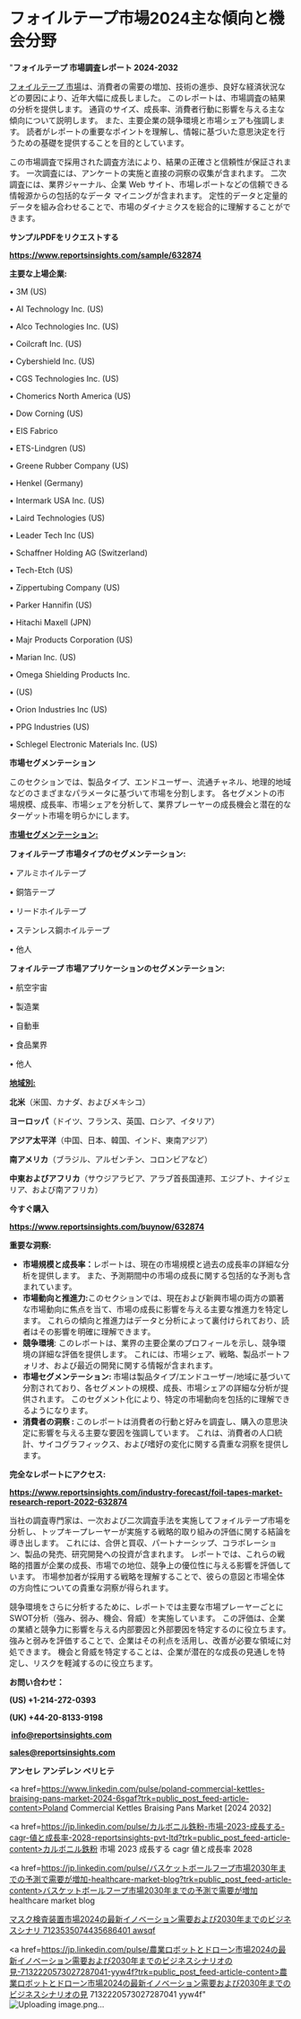 # フォイルテープ市場2024主な傾向と機会分野

"<strong>フォイルテープ 市場調査レポート 2024-2032</strong>

<a href=https://www.reportsinsights.com/sample/632874>フォイルテープ 市場</a>は、消費者の需要の増加、技術の進歩、良好な経済状況などの要因により、近年大幅に成長しました。 このレポートは、市場調査の結果の分析を提供します。 通貨のサイズ、成長率、消費者行動に影響を与える主な傾向について説明します。 また、主要企業の競争環境と市場シェアも強調します。 読者がレポートの重要なポイントを理解し、情報に基づいた意思決定を行うための基礎を提供することを目的としています。

この市場調査で採用された調査方法により、結果の正確さと信頼性が保証されます。 一次調査には、アンケートの実施と直接の洞察の収集が含まれます。 二次調査には、業界ジャーナル、企業 Web サイト、市場レポートなどの信頼できる情報源からの包括的なデータ マイニングが含まれます。 定性的データと定量的データを組み合わせることで、市場のダイナミクスを総合的に理解することができます。

<strong><b>サンプルPDFをリクエストする</b></strong>

<a href=https://www.reportsinsights.com/sample/632874><strong><u>https://www.reportsinsights.com/sample/632874</u></strong></a>

<strong>主要な上場企業:</strong>

• 3M (US)

• AI Technology Inc. (US)

• Alco Technologies Inc. (US)

• Coilcraft Inc. (US)

• Cybershield Inc. (US)

• CGS Technologies Inc. (US)

• Chomerics North America (US)

• Dow Corning (US)

• EIS Fabrico

• ETS-Lindgren (US)

• Greene Rubber Company (US)

• Henkel (Germany)

• Intermark USA Inc. (US)

• Laird Technologies (US)

• Leader Tech Inc (US)

• Schaffner Holding AG (Switzerland)

• Tech-Etch (US)

• Zippertubing Company (US)

• Parker Hannifin (US)

• Hitachi Maxell (JPN)

• Majr Products Corporation (US)

• Marian Inc. (US)

• Omega Shielding Products Inc.

• (US)

• Orion Industries Inc (US)

• PPG Industries (US)

• Schlegel Electronic Materials Inc. (US)

<strong>市場セグメンテーション</strong>

このセクションでは、製品タイプ、エンドユーザー、流通チャネル、地理的地域などのさまざまなパラメータに基づいて市場を分割します。 各セグメントの市場規模、成長率、市場シェアを分析して、業界プレーヤーの成長機会と潜在的なターゲット市場を明らかにします。

<strong><u>市場セグメンテーション</u></strong><strong><u>:</u></strong>

<strong>フォイルテープ 市場タイプのセグメンテーション:</strong>

• アルミホイルテープ

• 銅箔テープ

• リードホイルテープ

• ステンレス鋼ホイルテープ

• 他人

<strong>フォイルテープ 市場アプリケーションのセグメンテーション:</strong>

• 航空宇宙

• 製造業

• 自動車

• 食品業界

• 他人

<strong><u>地域別</u></strong><strong><u>:</u></strong>

<strong>北米</strong>（米国、カナダ、およびメキシコ）

<strong>ヨーロッパ</strong>（ドイツ、フランス、英国、ロシア、イタリア）

<strong>アジア太平洋</strong>（中国、日本、韓国、インド、東南アジア）

<strong>南アメリカ</strong>（ブラジル、アルゼンチン、コロンビアなど）

<strong>中東およびアフリカ</strong>（サウジアラビア、アラブ首長国連邦、エジプト、ナイジェリア、および南アフリカ）

<strong>今すぐ購入</strong>

<a href=https://www.reportsinsights.com/buynow/632874><strong><u>https://www.reportsinsights.com/buynow/632874</u></strong></a>

<strong>重要な洞察:</strong>
<ul>
  <li><strong>市場規模と成長率：</strong>レポートは、現在の市場規模と過去の成長率の詳細な分析を提供します。 また、予測期間中の市場の成長に関する包括的な予測も含まれています。</li>
  <li><strong>市場動向と推進力:</strong>このセクションでは、現在および新興市場の両方の顕著な市場動向に焦点を当て、市場の成長に影響を与える主要な推進力を特定します。 これらの傾向と推進力はデータと分析によって裏付けられており、読者はその影響を明確に理解できます。</li>
  <li><strong>競争環境</strong>: このレポートは、業界の主要企業のプロフィールを示し、競争環境の詳細な評価を提供します。 これには、市場シェア、戦略、製品ポートフォリオ、および最近の開発に関する情報が含まれます。</li>
  <li><strong>市場セグメンテーション: </strong>市場は製品タイプ/エンドユーザー/地域に基づいて分割されており、各セグメントの規模、成長、市場シェアの詳細な分析が提供されます。 このセグメント化により、特定の市場動向を包括的に理解できるようになります。</li>
  <li><strong>消費者の洞察 : </strong>このレポートは消費者の行動と好みを調査し、購入の意思決定に影響を与える主要な要因を強調しています。 これは、消費者の人口統計、サイコグラフィックス、および嗜好の変化に関する貴重な洞察を提供します。</li>
</ul>
<strong>完全なレポートにアクセス:</strong>

<a href=https://www.reportsinsights.com/industry-forecast/foil-tapes-market-research-report-2022-632874><strong><u><b>https://www.reportsinsights.com/industry-forecast/foil-tapes-market-research-report-2022-632874</b></u></strong></a>

当社の調査専門家は、一次および二次調査手法を実施してフォイルテープ市場を分析し、トップキープレーヤーが実施する戦略的取り組みの評価に関する結論を導き出します。 これには、合併と買収、パートナーシップ、コラボレーション、製品の発売、研究開発への投資が含まれます。 レポートでは、これらの戦略的措置が企業の成長、市場での地位、競争上の優位性に与える影響を評価しています。 市場参加者が採用する戦略を理解することで、彼らの意図と市場全体の方向性についての貴重な洞察が得られます。

競争環境をさらに分析するために、レポートでは主要な市場プレーヤーごとにSWOT分析（強み、弱み、機会、脅威）を実施しています。 この評価は、企業の業績と競争力に影響を与える内部要因と外部要因を特定するのに役立ちます。 強みと弱みを評価することで、企業はその利点を活用し、改善が必要な領域に対処できます。 機会と脅威を特定することは、企業が潜在的な成長の見通しを特定し、リスクを軽減するのに役立ちます。

<strong>お問い合わせ：</strong>

<strong>(US) +1-214-272-0393</strong>

<strong>(UK) +44-20-8133-9198</strong>

<strong> </strong><a href=info@reportsinsights.com><strong><u>info@reportsinsights.com</u></strong></a>

<a href=sales@reportsinsights.com><strong><u>sales@reportsinsights.com</u></strong></a>

<strong>アンセレ アンデレン ベリヒテ</strong>

<a href=https://www.linkedin.com/pulse/poland-commercial-kettles-braising-pans-market-2024-6sgaf?trk=public_post_feed-article-content>Poland Commercial Kettles Braising Pans Market [2024 2032]</a>

<a href=https://jp.linkedin.com/pulse/カルボニル鉄粉-市場-2023-成長する-cagr-値と成長率-2028-reportsinsights-pvt-ltd?trk=public_post_feed-article-content>カルボニル鉄粉 市場 2023 成長する cagr 値と成長率 2028</a>

<a href=https://jp.linkedin.com/pulse/バスケットボールフープ市場2030年までの予測で需要が増加-healthcare-market-blog?trk=public_post_feed-article-content>バスケットボールフープ市場2030年までの予測で需要が増加 healthcare market blog</a>

<a href=https://www.linkedin.com/pulse/マスク検査装置市場2024の最新イノベーション需要および2030年までのビジネスシナリ-7123535074435686401-awsqf/>マスク検査装置市場2024の最新イノベーション需要および2030年までのビジネスシナリ 7123535074435686401 awsqf</a>

<a href=https://jp.linkedin.com/pulse/農業ロボットとドローン市場2024の最新イノベーション需要および2030年までのビジネスシナリオの見-7132220573027287041-yyw4f?trk=public_post_feed-article-content>農業ロボットとドローン市場2024の最新イノベーション需要および2030年までのビジネスシナリオの見 7132220573027287041 yyw4f</a>"
![Uploading image.png…]()
